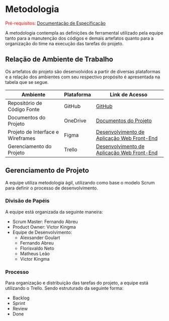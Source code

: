 
# Metodologia

<span style="color:red">Pré-requisitos: <a href="02-Especificação do Projeto.md"> Documentação de Especificação</a></span>

A metodologia contempla as definições de ferramental utilizado pela equipe tanto para a manutenção dos códigos e demais artefatos quanto para a organização do time na execução das tarefas do projeto.

## Relação de Ambiente de Trabalho

Os artefatos do projeto são desenvolvidos a partir de diversas plataformas e a relação dos ambientes com seu respectivo propósito é apresentada na tabela que se segue.

|Ambiente|Plataforma|Link de Acesso|
|-|-|-|
|Repositório de Código Fonte|GitHub|<a href="https://github.com/ICEI-PUC-Minas-PMV-ADS/pmv-ads-2022-2-e1-proj-web-t6-grupo_3">GitHub|
|Documentos do Projeto|OneDrive|<a href="https://sgapucminasbr-my.sharepoint.com/:f:/g/personal/1240910_sga_pucminas_br/EsJ1prDyw1hEovIHWUPI3agBZAltHo8TA16eT1vktokWtQ">Documentos do Projeto|
|Projeto de Interface e Wireframes|Figma|<a href="https://www.figma.com/proto/kgK1Pwybvqa8zgG7ak3gpr/Desenvolvimento-de-Aplica%C3%A7%C3%A3o-Web-Front-End?node-id=1%3A2&scaling=min-zoom&page-id=0%3A1">Desenvolvimento de Aplicação Web Front-End|
|Gerenciamento do Projeto|Trello|<a href="https://trello.com/b/lV84StEK/desenvolvimento-de-aplica%C3%A7%C3%A3o-web-front-end">Desenvolvimento de Aplicação Web Front-End|

## Gerenciamento de Projeto

A equipe utiliza metodologia ágil, utilizando como base o modelo Scrum para definir o processo de desenvolvimento.

### Divisão de Papéis

A equipe está organizada da seguinte maneira:

- Scrum Master: Fernando Abreu
- Product Owner: Victor Kingma
- Equipe de Desenvolvimento:
  - Alexsander Goulart
  - Fernando Abreu
  - Florisvaldo Neto
  - Matheus Leão
  - Victor Kingma

### Processo

Para organização e distribuição das tarefas do projeto, a equipe está utilizando o Trello. Sendo estruturado da seguinte forma:

- Backlog
- Sprint
- Review
- Done
